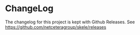 # ChangeLog

The changelog for this project is kept with Github Releases. See https://github.com/netceteragroup/skele/releases

